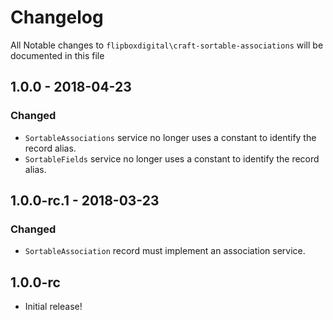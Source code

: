 # Changelog
All Notable changes to `flipboxdigital\craft-sortable-associations` will be documented in this file

## 1.0.0 - 2018-04-23
### Changed
- `SortableAssociations` service no longer uses a constant to identify the record alias.
- `SortableFields` service no longer uses a constant to identify the record alias.

## 1.0.0-rc.1 - 2018-03-23
### Changed
- `SortableAssociation` record must implement an association service.

## 1.0.0-rc
- Initial release!
